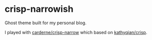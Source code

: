 # crisp-narrowish
Ghost theme built for my personal blog.

I played with [carderne/crisp-narrow](https://github.com/carderne/crisp-narrow) which based on [kathyqian/crisp](https://github.com/kathyqian/crisp).
